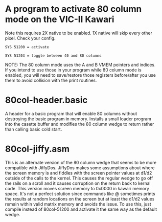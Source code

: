 # A program to activate 80 column mode on the VIC-II Kawari

Note this requires 2X native to be enabled.  1X native will skip
every other pixel. Check your config.

    SYS 51200 = activate

    SYS 51203 = toggle between 40 and 80 columns

NOTE: The 80 column mode uses the A and B VMEM pointers and indices. If you intend to use those in your program while 80 column mode is enabled, you will need to save/restore those registers before/after you use them to avoid collision with the print routines.

# 80col-header.basic

A header for a basic program that will enable 80 columns without destroying the basic program in memory. Installs a small loader program into the casette buffer and modifies the 80 column wedge to return rather than calling basic cold start.

# 80col-jiffy.asm

This is an alternate version of the 80 column wedge that seems
to be more compatible with JiffyDos. JiffyDos makes some
assumptions about where the screen memory is and fiddles with
the screen pointer values at d1/d2 outside of the calls to
the kernel. This causes the regular wedge to go off the rails
on a scroll and it causes corruption on the return back to
kernal code. This version moves screen memory to 0x0000 in
kawari memory space. It's not a perfect solution since commands
like @ sometimes prints the results at random locations on
the screen but at least the d1/d2 values remain within valid
matrix memory and avoids the issue. To use this, just compile
instead of 80col-51200 and activate it the same way as the
default wedge.

